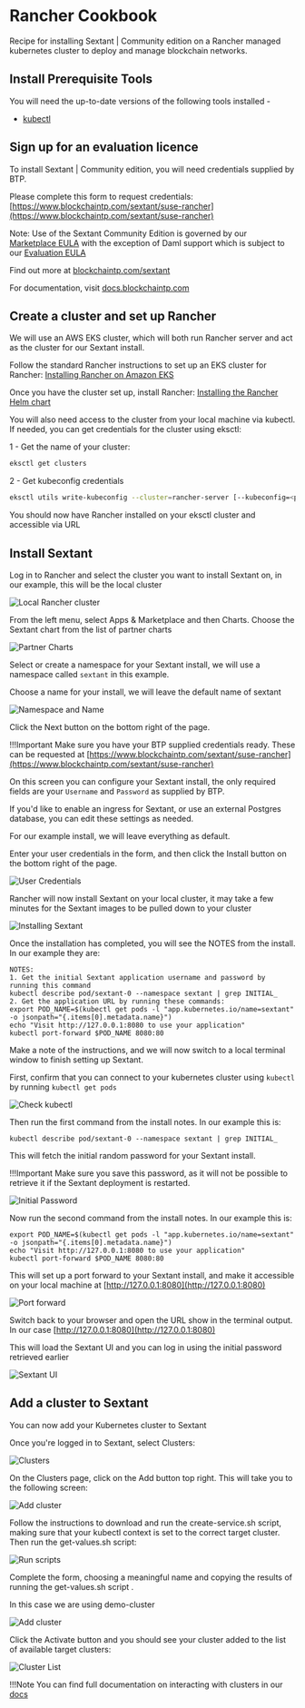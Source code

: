 # Rancher Cookbook

Recipe for installing
Sextant | Community edition on a Rancher managed kubernetes cluster to deploy
and manage blockchain networks.

## Install Prerequisite Tools

You will need the up-to-date versions of the following tools installed -

* [kubectl](https://kubernetes.io/docs/tasks/tools/#kubectl)

## Sign up for an evaluation licence

To install Sextant | Community edition, you will need credentials
supplied by BTP.

Please complete this form to request credentials: [https://www.blockchaintp.com/sextant/suse-rancher](https://www.blockchaintp.com/sextant/suse-rancher)

Note:
Use of the Sextant Community Edition is governed by our [Marketplace EULA](https://sextant-resources.s3.amazonaws.com/agreements/Blockchain+Technology+Partners+Limited+(Marketplace)+End+User+License+Agreement.pdf)
with the exception of Daml support which is subject to our [Evaluation EULA](https://sextant-resources.s3.amazonaws.com/agreements/Blockchain+Technology+Partners+Limited+(Evaluation)+End+User+License+Agreement.pdf)

Find out more at [blockchaintp.com/sextant](https://www.blockchaintp.com/sextant)

For documentation, visit [docs.blockchaintp.com](https://docs.blockchaintp.com)

## Create a cluster and set up Rancher

We will use an AWS EKS cluster, which will both run Rancher server and act as
the cluster for our Sextant install.

Follow the standard Rancher instructions to set up an EKS
cluster for Rancher: [Installing Rancher on Amazon EKS](https://rancher.com/docs/rancher/v2.6/en/installation/install-rancher-on-k8s/amazon-eks/)

Once you have the cluster set up, install
Rancher: [Installing the Rancher Helm chart](https://rancher.com/docs/rancher/v2.6/en/installation/install-rancher-on-k8s/#install-the-rancher-helm-chart)

You will also need access to the cluster from your local machine via kubectl.
If needed, you can get credentials for the cluster using eksctl:

1 - Get the name of your cluster:

```bash
eksctl get clusters
```

2 - Get kubeconfig credentials

```bash
eksctl utils write-kubeconfig --cluster=rancher-server [--kubeconfig=<path>]
```

You should now have Rancher installed on your eksctl cluster and
accessible via URL

## Install Sextant

Log in to Rancher and select the cluster you want to install Sextant on,
in our example, this will be the local cluster

![Local Rancher cluster](../images/rancher/local-cluster.png)

From the left menu, select Apps & Marketplace and then Charts.
Choose the Sextant chart from the list of partner charts

![Partner Charts](../images/rancher/partner-charts.png)

Select or create a namespace for your Sextant install, we will use a
namespace called `sextant` in this example.

Choose a name for your install, we will leave the default name of sextant

![Namespace and Name](../images/rancher/install-metadata.png)

Click the Next button on the bottom right of the page.

!!!Important
    Make sure you have your BTP supplied credentials ready. These can be
    requested at [https://www.blockchaintp.com/sextant/suse-rancher](https://www.blockchaintp.com/sextant/suse-rancher)

On this screen you can configure your Sextant install, the only required fields
are your `Username` and `Password` as supplied by BTP.

If you'd like to enable an ingress for Sextant, or use an external
Postgres database, you can edit these settings as needed.

For our example install, we will leave everything as default.

Enter your user credentials in the form, and then click the Install button
on the bottom right of the page.

![User Credentials](../images/rancher/user-credentials.png)

Rancher will now install Sextant on your local cluster, it may take a few
minutes for the Sextant images to be pulled down to your cluster

![Installing Sextant](../images/rancher/installing-sextant.png)

Once the installation has completed, you will see the NOTES from the install.
In our example they are:

```
NOTES:
1. Get the initial Sextant application username and password by running this command
kubectl describe pod/sextant-0 --namespace sextant | grep INITIAL_
2. Get the application URL by running these commands:
export POD_NAME=$(kubectl get pods -l "app.kubernetes.io/name=sextant" -o jsonpath="{.items[0].metadata.name}")
echo "Visit http://127.0.0.1:8080 to use your application"
kubectl port-forward $POD_NAME 8080:80

```

Make a note of the instructions, and we will now switch to a local terminal
window to finish setting up Sextant.

First, confirm that you can connect to your kubernetes cluster using
`kubectl` by running `kubectl get pods`

![Check kubectl](../images/rancher/check-kubectl.png)

Then run the first command from the install notes. In our example this is:

```
kubectl describe pod/sextant-0 --namespace sextant | grep INITIAL_

```

This will fetch the initial random password for your Sextant install.

!!!Important
    Make sure you save this password, as it will not be possible to retrieve
    it if the Sextant deployment is restarted.

![Initial Password](../images/rancher/initial-password.png)

Now run the second command from the install notes. In our example this is:

```
export POD_NAME=$(kubectl get pods -l "app.kubernetes.io/name=sextant" -o jsonpath="{.items[0].metadata.name}")
echo "Visit http://127.0.0.1:8080 to use your application"
kubectl port-forward $POD_NAME 8080:80

```

This will set up a port forward to your Sextant install, and make it accessible
on your local machine at [http://127.0.0.1:8080](http://127.0.0.1:8080)

![Port forward](../images/rancher/port-forward.png)

Switch back to your browser and open the URL show in the terminal output. In
our case [http://127.0.0.1:8080](http://127.0.0.1:8080)

This will load the Sextant UI and you can log in using the initial password
retrieved earlier

![Sextant UI](../images/rancher/sextant-ui.png)

## Add a cluster to Sextant

You can now add your Kubernetes cluster to Sextant

Once you're logged in to Sextant, select Clusters:

![Clusters](../images/rancher/no-clusters.png)

On the Clusters page, click on the Add button top right. This will take you to
the following screen:

![Add cluster](../images/rancher/add-cluster.png)

Follow the instructions to download and run the create-service.sh script,
making sure that your kubectl context is set to the correct target cluster.
Then run the get-values.sh script:

![Run scripts](../images/rancher/get-values.png)

Complete the form, choosing a meaningful name and copying the results of
running the get-values.sh script    .

In this case we are using demo-cluster

![Add cluster](../images/rancher/cluster-values.png)

Click the Activate button and you should see your cluster added to the list of
available target clusters:

![Cluster List](../images/rancher/cluster-list.png)

!!!Note
    You can find full documentation on interacting with clusters in our [docs](https://docs.blockchaintp.com/en/latest/sextant/clusters/management/)
